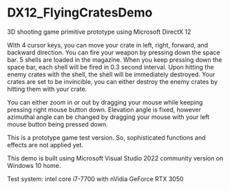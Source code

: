 # DX12_FlyingCratesDemo

3D shooting game primitive prototype using Microsoft DirectX 12

With 4 cursor keys, you can move your crate in left, right, forward, and backward direction. You can fire your weapon by pressing down the space bar. 5 shells are loaded in the magazine. When you keep pressing down the space bar, each shell will be fired in 0.3 second interval. Upon hitting the enemy crates with the shell, the shell will be immediately destroyed. Your crates are set to be invincible, you can either destroy the enemy crates by hitting them with your crate.

You can either zoom in or out by dragging your mouse while keeping pressing right mouse button down. Elevation angle is fixed, however azimuthal angle can be changed by dragging your mouse with your left mouse button being pressed down.

This is a prototype game test version. So, sophisticated functions and effects are not applied yet.

This demo is built using Microsoft Visual Studio 2022 community version on Windows 10 home.

Test system: intel core i7-7700 with nVidia GeForce RTX 3050

